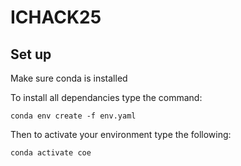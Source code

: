 # ICHACK25

## Set up

Make sure conda is installed 

To install all dependancies type the command:

```
conda env create -f env.yaml
```

Then to activate your environment type the following:

```
conda activate coe
```